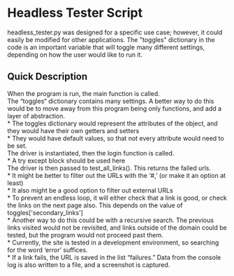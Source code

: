 # Headless Tester Script

headless_tester.py was designed for a specific use case; however, it could easily be modified for other applications. The "toggles" dictionary in the code is an important variable that will toggle many different settings, depending on how the user would like to run it.

## Quick Description
When the program is run, the main function is called.  
The “toggles“ dictionary contains many settings. A better way to do this would be to move away from this program being only functions, and add a layer of abstraction.  
    * The toggles dictionary would represent the attributes of the object, and they would have their own getters and setters  
    * They would have default values, so that not every attribute would need to be set.  
The driver is instantiated, then the login function is called.  
    * A try except block should be used here  
The driver is then passed to test_all_links(). This returns the failed urls.  
    * It might be better to filter out the URLs with the ‘#,’ (or make it an option at least)  
    * It also might be a good option to filter out external URLs  
    * To prevent an endless loop, it will either check that a link is good, or check the links on the next page also. This depends on the value of toggles['secondary_links']  
        * Another way to do this could be with a recursive search. The previous links visited would not be revisited, and links outside of the domain could be tested, but the program would not proceed past them.  
    * Currently, the site is tested in a development environment, so searching for the word ‘error’ suffices.  
    * If a link fails, the URL is saved in the list “failures.” Data from the console log is also written to a file, and a screenshot is captured.  
